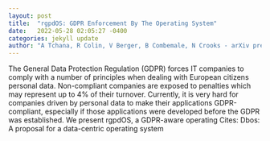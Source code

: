 ```yaml
---
layout: post
title:  "rgpdOS: GDPR Enforcement By The Operating System"
date:   2022-05-28 02:05:27 -0400
categories: jekyll update
author: "A Tchana, R Colin, V Berger, B Combemale, N Crooks - arXiv preprint arXiv , 2022"
---
```

The General Data Protection Regulation (GDPR) forces IT companies to comply with a number of principles when dealing with European citizens  personal data. Non-compliant companies are exposed to penalties which may represent up to 4% of their turnover. Currently, it is very hard for companies driven by personal data to make their applications GDPR-compliant, especially if those applications were developed before the GDPR was established. We present rgpdOS, a GDPR-aware operating  Cites: Dbos: A proposal for a data-centric operating system